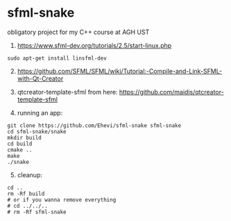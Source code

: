 # sfml-snake
obligatory project for my C++ course at AGH UST

1. https://www.sfml-dev.org/tutorials/2.5/start-linux.php

```
sudo apt-get install linsfml-dev
```

2. https://github.com/SFML/SFML/wiki/Tutorial:-Compile-and-Link-SFML-with-Qt-Creator

3. qtcreator-template-sfml from here:
https://github.com/maidis/qtcreator-template-sfml

4. running an app:
```
git clone https://github.com/Ehevi/sfml-snake sfml-snake
cd sfml-snake/snake
mkdir build
cd build
cmake ..
make
./snake
```

5. cleanup:
```
cd ..
rm -Rf build
# or if you wanna remove everything
# cd ../../..
# rm -Rf sfml-snake
```

